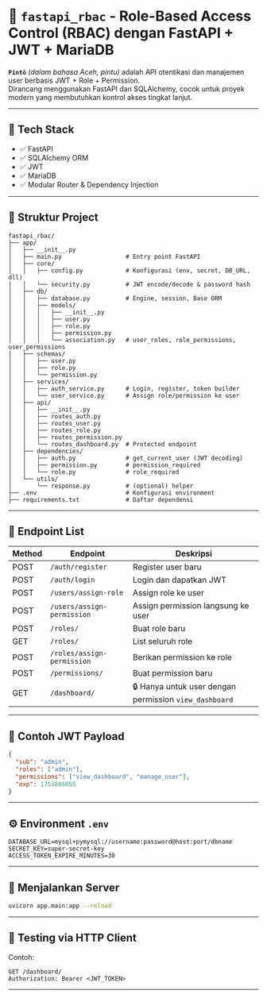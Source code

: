 # 🧠 `fastapi_rbac` - Role-Based Access Control (RBAC) dengan FastAPI + JWT + MariaDB

**`Pintö`** *(dalam bahasa Aceh, pintu)* adalah API otentikasi dan manajemen user berbasis JWT + Role + Permission.  
Dirancang menggunakan FastAPI dan SQLAlchemy, cocok untuk proyek modern yang membutuhkan kontrol akses tingkat lanjut.

---

## 🔧 Tech Stack

- ✅ FastAPI
- ✅ SQLAlchemy ORM
- ✅ JWT
- ✅ MariaDB
- ✅ Modular Router & Dependency Injection

---

## 📁 Struktur Project

```
fastapi_rbac/
├── app/
│   ├── __init__.py
│   ├── main.py                  # Entry point FastAPI
│   ├── core/
│   │   ├── config.py            # Konfigurasi (env, secret, DB_URL, dll)
│   │   └── security.py          # JWT encode/decode & password hash
│   ├── db/
│   │   ├── database.py          # Engine, session, Base ORM
│   │   ├── models/
│   │   │   ├── __init__.py
│   │   │   ├── user.py
│   │   │   ├── role.py
│   │   │   ├── permission.py
│   │   │   └── association.py   # user_roles, role_permissions, user_permissions
│   ├── schemas/
│   │   ├── user.py
│   │   ├── role.py
│   │   └── permission.py
│   ├── services/
│   │   ├── auth_service.py      # Login, register, token builder
│   │   └── user_service.py      # Assign role/permission ke user
│   ├── api/
│   │   ├── __init__.py
│   │   ├── routes_auth.py
│   │   ├── routes_user.py
│   │   ├── routes_role.py
│   │   ├── routes_permission.py
│   │   └── routes_dashboard.py  # Protected endpoint
│   ├── dependencies/
│   │   ├── auth.py              # get_current_user (JWT decoding)
│   │   ├── permission.py        # permission_required
│   │   └── role.py              # role_required
│   └── utils/
│       └── response.py          # (optional) helper
├── .env                         # Konfigurasi environment
├── requirements.txt             # Daftar dependensi
```

---

## 🔐 Endpoint List

| Method | Endpoint                          | Deskripsi                                                  |
|--------|-----------------------------------|------------------------------------------------------------|
| POST   | `/auth/register`                  | Register user baru                                         |
| POST   | `/auth/login`                     | Login dan dapatkan JWT                                     |
| POST   | `/users/assign-role`              | Assign role ke user                                        |
| POST   | `/users/assign-permission`        | Assign permission langsung ke user                         |
| POST   | `/roles/`                         | Buat role baru                                             |
| GET    | `/roles/`                         | List seluruh role                                          |
| POST   | `/roles/assign-permission`        | Berikan permission ke role                                 |
| POST   | `/permissions/`                   | Buat permission baru                                       |
| GET    | `/dashboard/`                     | 🔒 Hanya untuk user dengan permission `view_dashboard`     |

---

## 🔑 Contoh JWT Payload

```json
{
  "sub": "admin",
  "roles": ["admin"],
  "permissions": ["view_dashboard", "manage_user"],
  "exp": 1753866055
}
```

---

## ⚙️ Environment `.env`

```env
DATABASE_URL=mysql+pymysql://username:password@host:port/dbname
SECRET_KEY=super-secret-key
ACCESS_TOKEN_EXPIRE_MINUTES=30
```

---

## 🚀 Menjalankan Server

```bash
uvicorn app.main:app --reload
```

---

## 🧪 Testing via HTTP Client

Contoh:

```http
GET /dashboard/
Authorization: Bearer <JWT_TOKEN>
```

---